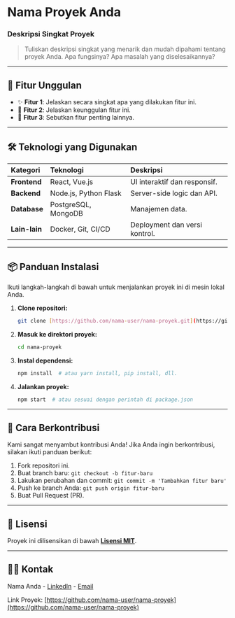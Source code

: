# Nama Proyek Anda
### Deskripsi Singkat Proyek

> Tuliskan deskripsi singkat yang menarik dan mudah dipahami tentang proyek Anda. Apa fungsinya? Apa masalah yang diselesaikannya?

---

## 🚀 Fitur Unggulan

* ✨ **Fitur 1**: Jelaskan secara singkat apa yang dilakukan fitur ini.
* 🎨 **Fitur 2**: Jelaskan keunggulan fitur ini.
* 🔧 **Fitur 3**: Sebutkan fitur penting lainnya.

---

## 🛠️ Teknologi yang Digunakan

| Kategori | Teknologi | Deskripsi |
| :--- | :--- | :--- |
| **Frontend** | React, Vue.js | UI interaktif dan responsif. |
| **Backend** | Node.js, Python Flask | Server-side logic dan API. |
| **Database** | PostgreSQL, MongoDB | Manajemen data. |
| **Lain-lain** | Docker, Git, CI/CD | Deployment dan versi kontrol. |

---

## 📦 Panduan Instalasi

Ikuti langkah-langkah di bawah untuk menjalankan proyek ini di mesin lokal Anda.

1.  **Clone repositori:**
    ```bash
    git clone [https://github.com/nama-user/nama-proyek.git](https://github.com/nama-user/nama-proyek.git)
    ```

2.  **Masuk ke direktori proyek:**
    ```bash
    cd nama-proyek
    ```

3.  **Instal dependensi:**
    ```bash
    npm install  # atau yarn install, pip install, dll.
    ```

4.  **Jalankan proyek:**
    ```bash
    npm start  # atau sesuai dengan perintah di package.json
    ```

---

## 🤝 Cara Berkontribusi

Kami sangat menyambut kontribusi Anda! Jika Anda ingin berkontribusi, silakan ikuti panduan berikut:

1.  Fork repositori ini.
2.  Buat branch baru: `git checkout -b fitur-baru`
3.  Lakukan perubahan dan commit: `git commit -m 'Tambahkan fitur baru'`
4.  Push ke branch Anda: `git push origin fitur-baru`
5.  Buat Pull Request (PR).

---

## 📜 Lisensi

Proyek ini dilisensikan di bawah **[Lisensi MIT](https://github.com/nama-user/nama-proyek/blob/main/LICENSE)**.

---

## 👨‍💻 Kontak

Nama Anda - [LinkedIn](https://www.linkedin.com/in/nama-anda/) - [Email](mailto:email@contoh.com)

Link Proyek: [https://github.com/nama-user/nama-proyek](https://github.com/nama-user/nama-proyek)
